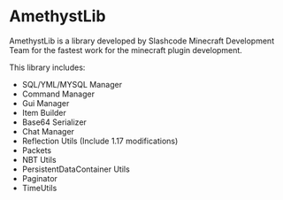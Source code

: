 # AmethystLib
AmethystLib is a library developed by Slashcode Minecraft Development Team for the fastest work for the minecraft plugin development. 

This library includes:
 - SQL/YML/MYSQL Manager
 - Command Manager
 - Gui Manager
 - Item Builder
 - Base64 Serializer
 - Chat Manager
 - Reflection Utils (Include 1.17 modifications)
 - Packets
 - NBT Utils
 - PersistentDataContainer Utils
 - Paginator
 - TimeUtils

